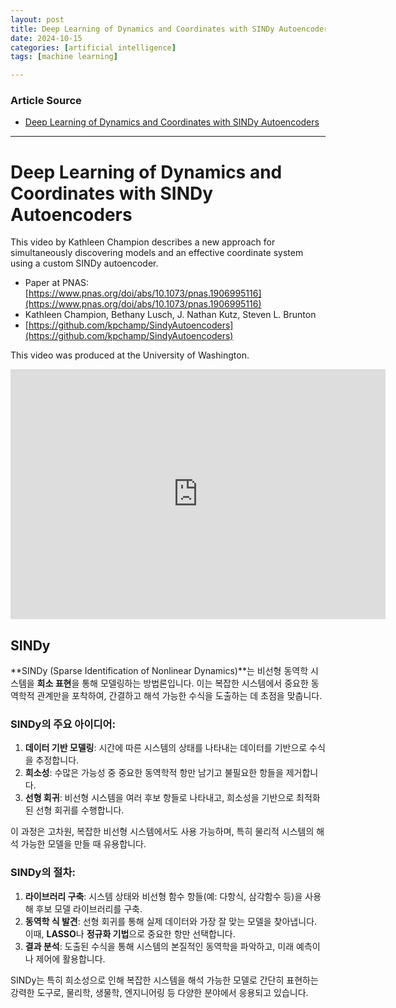 ```yaml
---
layout: post
title: Deep Learning of Dynamics and Coordinates with SINDy Autoencoders 
date: 2024-10-15
categories: [artificial intelligence]
tags: [machine learning]

---
```


### Article Source


* [Deep Learning of Dynamics and Coordinates with SINDy Autoencoders](https://www.youtube.com/watch?v=WHhDgxkiR9c)

---



# Deep Learning of Dynamics and Coordinates with SINDy Autoencoders 

This video by Kathleen Champion describes a new approach for simultaneously discovering models and an effective coordinate system using a custom SINDy autoencoder. 

* Paper at PNAS: [https://www.pnas.org/doi/abs/10.1073/pnas.1906995116](https://www.pnas.org/doi/abs/10.1073/pnas.1906995116)
* Kathleen Champion, Bethany Lusch, J. Nathan Kutz, Steven L. Brunton
* [https://github.com/kpchamp/SindyAutoencoders](https://github.com/kpchamp/SindyAutoencoders)

This video was produced at the University of Washington.

<iframe width="600" height="400" src="https://www.youtube.com/embed/WHhDgxkiR9c?si=YmDht48J0F5yZdAx" title="YouTube video player" frameborder="0" allow="accelerometer; autoplay; clipboard-write; encrypted-media; gyroscope; picture-in-picture; web-share" referrerpolicy="strict-origin-when-cross-origin" allowfullscreen></iframe>

## SINDy

**SINDy (Sparse Identification of Nonlinear Dynamics)**는 비선형 동역학 시스템을 **희소 표현**을 통해 모델링하는 방법론입니다. 이는 복잡한 시스템에서 중요한 동역학적 관계만을 포착하여, 간결하고 해석 가능한 수식을 도출하는 데 초점을 맞춥니다. 

### SINDy의 주요 아이디어:

1. **데이터 기반 모델링**: 시간에 따른 시스템의 상태를 나타내는 데이터를 기반으로 수식을 추정합니다.
2. **희소성**: 수많은 가능성 중 중요한 동역학적 항만 남기고 불필요한 항들을 제거합니다.
3. **선형 회귀**: 비선형 시스템을 여러 후보 항들로 나타내고, 희소성을 기반으로 최적화된 선형 회귀를 수행합니다.

이 과정은 고차원, 복잡한 비선형 시스템에서도 사용 가능하며, 특히 물리적 시스템의 해석 가능한 모델을 만들 때 유용합니다.

### SINDy의 절차:
1. **라이브러리 구축**: 시스템 상태와 비선형 함수 항들(예: 다항식, 삼각함수 등)을 사용해 후보 모델 라이브러리를 구축.
2. **동역학 식 발견**: 선형 회귀를 통해 실제 데이터와 가장 잘 맞는 모델을 찾아냅니다. 이때, **LASSO**나 **정규화 기법**으로 중요한 항만 선택합니다.
3. **결과 분석**: 도출된 수식을 통해 시스템의 본질적인 동역학을 파악하고, 미래 예측이나 제어에 활용합니다.

SINDy는 특히 희소성으로 인해 복잡한 시스템을 해석 가능한 모델로 간단히 표현하는 강력한 도구로, 물리학, 생물학, 엔지니어링 등 다양한 분야에서 응용되고 있습니다.